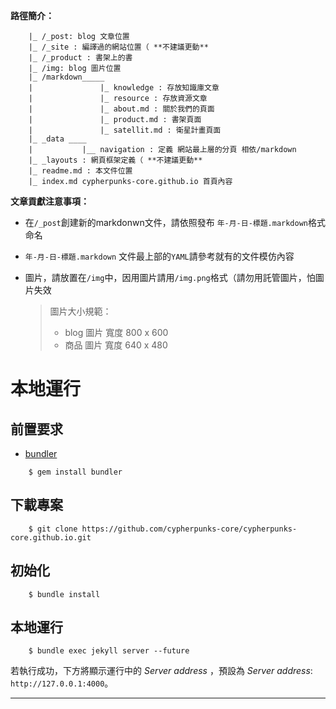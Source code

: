 **路徑簡介：**

```
    |_ /_post: blog 文章位置
    |_ /_site : 編譯過的網站位置（ **不建議更動**
    |_ /_product : 書架上的書
    |_ /img: blog 圖片位置
    |_ /markdown_____
    |               |_ knowledge : 存放知識庫文章
    |			    |_ resource : 存放資源文章
    |			    |_ about.md : 關於我們的頁面
    |			    |_ product.md : 書架頁面
    |			    |_ satellit.md : 衛星計畫頁面		   
    |_ _data ____    
    |           |__ navigation : 定義 網站最上層的分頁 相依/markdown    
    |_ _layouts : 網頁框架定義（ **不建議更動**    
    |_ readme.md : 本文件位置    
    |_ index.md cypherpunks-core.github.io 首頁內容
```

**文章貢獻注意事項：**
* 在`/_post`創建新的markdonwn文件，請依照發布 `年-月-日-標題.markdown`格式命名
* `年-月-日-標題.markdown` 文件最上部的`YAML`請參考就有的文件模仿內容
* 圖片，請放置在`/img`中，因用圖片請用`/img.png`格式（請勿用託管圖片，怕圖片失效

	> 圖片大小規範：
	> * blog 圖片 寬度 800 x 600
	> * 商品  圖片 寬度 640 x 480


# 本地運行
## 前置要求
- [bundler](https://bundler.io/#getting-started)
```
    $ gem install bundler
```

## 下載專案
```
    $ git clone https://github.com/cypherpunks-core/cypherpunks-core.github.io.git
```

## 初始化
```
    $ bundle install
```

## 本地運行
```
    $ bundle exec jekyll server --future
```
若執行成功，下方將顯示運行中的 _Server address_ ，預設為 _Server address_: `http://127.0.0.1:4000`。


---


